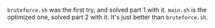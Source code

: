 `bruteforce.sh` was the first try, and solved part 1 with it.
`main.sh` is the optimized one, solved part 2 with it. It's just better than `bruteforce.sh`.
